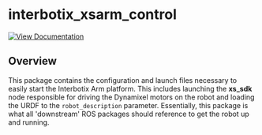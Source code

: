 # interbotix_xsarm_control

[![View Documentation](https://docs.trossenrobotics.com/docs_button.svg)](https://docs.trossenrobotics.com/interbotix_xsarms_docs/ros1_packages/arm_control.html)

## Overview

This package contains the configuration and launch files necessary to easily start the Interbotix Arm platform. This includes launching the **xs_sdk** node responsible for driving the Dynamixel motors on the robot and loading the URDF to the `robot_description` parameter. Essentially, this package is what all 'downstream' ROS packages should reference to get the robot up and running.
